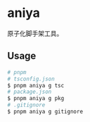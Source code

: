 # aniya

原子化脚手架工具。

## Usage 

```bash
# pnpm
# tsconfig.json
$ pnpm aniya g tsc
# package.json
$ pnpm aniya g pkg
# .gitignore
$ pnpm aniya g gitignore
```
